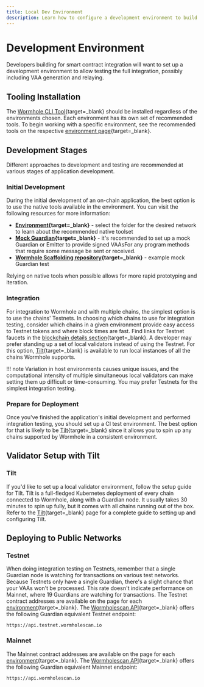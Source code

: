 ```yaml
---
title: Local Dev Environment
description: Learn how to configure a development environment to build with Wormhole, including using the CLI, local validators, testing on public test networks, and more. 
---
```


# Development Environment

Developers building for smart contract integration will want to set up a development environment to allow testing the full integration, possibly including VAA generation and relaying.

## Tooling Installation

The [Wormhole CLI Tool](/docs/build/toolkit/cli/){target=\_blank} should be installed regardless of the environments chosen. Each environment has its own set of recommended tools. To begin working with a specific environment, see the recommended tools on the respective [environment page](/docs/build/start-building/supported-networks/){target=\_blank}.

## Development Stages

Different approaches to development and testing are recommended at various stages of application development.

### Initial Development

During the initial development of an on-chain application, the best option is to use the native tools available in the environment. You can visit the following resources for more information:

- **[Environment](https://github.com/wormhole-foundation/wormhole){target=\_blank}** - select the folder for the desired network to learn about the recommended native toolset  
- **[Mock Guardian](https://github.com/wormhole-foundation/wormhole/blob/main/sdk/js/src/mock/wormhole.ts){target=\_blank}** - it's recommended to set up a mock Guardian or Emitter to provide signed VAAsFor any program methods that require some message be sent or received. 
- **[Wormhole Scaffolding repository](https://github.com/wormhole-foundation/wormhole-scaffolding/blob/main/evm/ts-test/01_hello_world.ts){target=\_blank}** - example mock Guardian test

Relying on native tools when possible allows for more rapid prototyping and iteration.  

### Integration

For integration to Wormhole and with multiple chains, the simplest option is to use the chains' Testnets. In choosing which chains to use for integration testing, consider which chains in a given environment provide easy access to Testnet tokens and where block times are fast. Find links for Testnet faucets in the [blockchain details section](/docs/build/start-building/supported-networks/){target=\_blank}. A developer may prefer standing up a set of local validators instead of using the Testnet. For this option, [Tilt](/docs/build/toolkit/tilt/){target=\_blank} is available to run local instances of all the chains Wormhole supports.

!!! note
    Variation in host environments causes unique issues, and the computational intensity of multiple simultaneous local validators can make setting them up difficult or time-consuming. You may prefer Testnets for the simplest integration testing.

### Prepare for Deployment

Once you've finished the application's initial development and performed integration testing, you should set up a CI test environment. The best option for that is likely to be [Tilt](/docs/build/toolkit/tilt/){target=\_blank} since it allows you to spin up any chains supported by Wormhole in a consistent environment.

## Validator Setup with Tilt

### Tilt
If you'd like to set up a local validator environment, follow the setup guide for Tilt. Tilt is a full-fledged Kubernetes deployment of every chain connected to Wormhole, along with a Guardian node. It usually takes 30 minutes to spin up fully, but it comes with all chains running out of the box. Refer to the [Tilt](/docs/build/toolkit/tilt/){target=\_blank} page for a complete guide to setting up and configuring Tilt.

## Deploying to Public Networks

### Testnet

When doing integration testing on Testnets, remember that a single Guardian node is watching for transactions on various test networks. Because Testnets only have a single Guardian, there's a slight chance that your VAAs won't be processed. This rate doesn't indicate performance on Mainnet, where 19 Guardians are watching for transactions. The Testnet contract addresses are available on the page for each [environment](/docs/build/start-building/supported-networks/){target=\_blank}. The [Wormholescan API](https://docs.wormholescan.io){target=\_blank} offers the following Guardian equivalent Testnet endpoint:

```text
https://api.testnet.wormholescan.io
```

### Mainnet

The Mainnet contract addresses are available on the page for each [environment](/docs/build/start-building/supported-networks/){target=\_blank}. The [Wormholescan API](https://docs.wormholescan.io){target=\_blank} offers the following Guardian equivalent Mainnet endpoint:

```text
https://api.wormholescan.io
```
